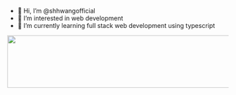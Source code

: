 - 👋 Hi, I’m @shhwangofficial
- 👀 I’m interested in web development
- 🌱 I’m currently learning full stack web development using typescript

<a href="https://github.com/devxb/gitanimals">
  <img src="https://render.gitanimals.org/lines/shhwangofficial?pet-id=1" width="1000" height="120"/>
</a>
